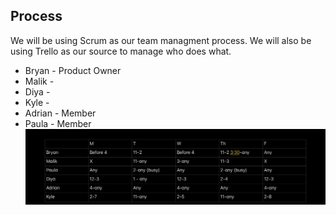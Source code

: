 ## Process
We will be using Scrum as our team managment process.
We will also be using Trello as our source to manage who does what.

- Bryan - Product Owner
- Malik - 
- Diya -
- Kyle - 
- Adrian - Member
- Paula - Member
![](time.png)